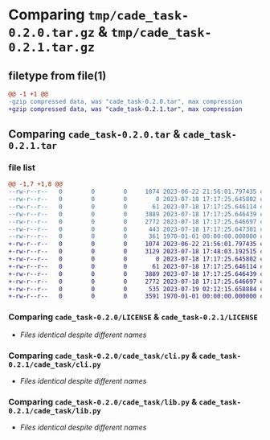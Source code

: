 # Comparing `tmp/cade_task-0.2.0.tar.gz` & `tmp/cade_task-0.2.1.tar.gz`

## filetype from file(1)

```diff
@@ -1 +1 @@
-gzip compressed data, was "cade_task-0.2.0.tar", max compression
+gzip compressed data, was "cade_task-0.2.1.tar", max compression
```

## Comparing `cade_task-0.2.0.tar` & `cade_task-0.2.1.tar`

### file list

```diff
@@ -1,7 +1,8 @@
--rw-r--r--   0        0        0     1074 2023-06-22 21:56:01.797435 cade_task-0.2.0/LICENSE
--rw-r--r--   0        0        0        0 2023-07-18 17:17:25.645802 cade_task-0.2.0/cade_task/__init__.py
--rw-r--r--   0        0        0       61 2023-07-18 17:17:25.646114 cade_task-0.2.0/cade_task/__main__.py
--rw-r--r--   0        0        0     3889 2023-07-18 17:17:25.646439 cade_task-0.2.0/cade_task/cli.py
--rw-r--r--   0        0        0     2772 2023-07-18 17:17:25.646697 cade_task-0.2.0/cade_task/lib.py
--rw-r--r--   0        0        0      443 2023-07-18 17:17:25.647301 cade_task-0.2.0/pyproject.toml
--rw-r--r--   0        0        0      361 1970-01-01 00:00:00.000000 cade_task-0.2.0/PKG-INFO
+-rw-r--r--   0        0        0     1074 2023-06-22 21:56:01.797435 cade_task-0.2.1/LICENSE
+-rw-r--r--   0        0        0     3129 2023-07-18 17:48:03.192515 cade_task-0.2.1/README.md
+-rw-r--r--   0        0        0        0 2023-07-18 17:17:25.645802 cade_task-0.2.1/cade_task/__init__.py
+-rw-r--r--   0        0        0       61 2023-07-18 17:17:25.646114 cade_task-0.2.1/cade_task/__main__.py
+-rw-r--r--   0        0        0     3889 2023-07-18 17:17:25.646439 cade_task-0.2.1/cade_task/cli.py
+-rw-r--r--   0        0        0     2772 2023-07-18 17:17:25.646697 cade_task-0.2.1/cade_task/lib.py
+-rw-r--r--   0        0        0      535 2023-07-19 02:12:15.658884 cade_task-0.2.1/pyproject.toml
+-rw-r--r--   0        0        0     3591 1970-01-01 00:00:00.000000 cade_task-0.2.1/PKG-INFO
```

### Comparing `cade_task-0.2.0/LICENSE` & `cade_task-0.2.1/LICENSE`

 * *Files identical despite different names*

### Comparing `cade_task-0.2.0/cade_task/cli.py` & `cade_task-0.2.1/cade_task/cli.py`

 * *Files identical despite different names*

### Comparing `cade_task-0.2.0/cade_task/lib.py` & `cade_task-0.2.1/cade_task/lib.py`

 * *Files identical despite different names*

